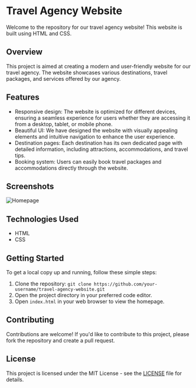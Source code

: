 # Travel Agency Website

Welcome to the repository for our travel agency website! This website is built using HTML and CSS.

## Overview

This project is aimed at creating a modern and user-friendly website for our travel agency. The website showcases various destinations, travel packages, and services offered by our agency. 

## Features

- Responsive design: The website is optimized for different devices, ensuring a seamless experience for users whether they are accessing it from a desktop, tablet, or mobile phone.
- Beautiful UI: We have designed the website with visually appealing elements and intuitive navigation to enhance the user experience.
- Destination pages: Each destination has its own dedicated page with detailed information, including attractions, accommodations, and travel tips.
- Booking system: Users can easily book travel packages and accommodations directly through the website.

## Screenshots

![Homepage]()

## Technologies Used

- HTML
- CSS

## Getting Started

To get a local copy up and running, follow these simple steps:

1. Clone the repository: `git clone https://github.com/your-username/travel-agency-website.git`
2. Open the project directory in your preferred code editor.
3. Open `index.html` in your web browser to view the homepage.

## Contributing

Contributions are welcome! If you'd like to contribute to this project, please fork the repository and create a pull request.

## License

This project is licensed under the MIT License - see the [LICENSE](LICENSE) file for details.
